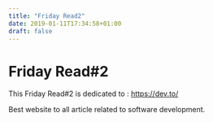 ```yaml
---
title: "Friday Read2"
date: 2019-01-11T17:34:58+01:00
draft: false
---
```


<h1 class="title">Friday Read#2 </h1>

This Friday Read#2 is dedicated to : https://dev.to/


Best website to all article related to software development.


